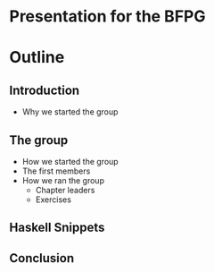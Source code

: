Presentation for the BFPG
=========================

Outline
=======

## Introduction ##
* Why we started the group

## The group ##
* How we started the group
* The first members
* How we ran the group
   * Chapter leaders
   * Exercises

## Haskell Snippets ##    

## Conclusion ##
